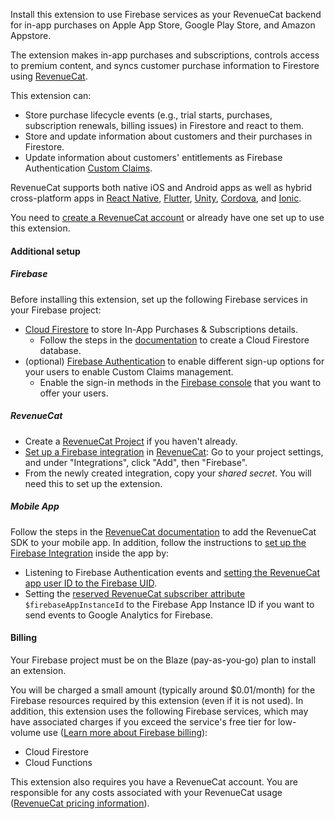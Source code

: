 Install this extension to use Firebase services as your RevenueCat backend for in-app purchases on Apple App Store, Google Play Store, and Amazon Appstore.

The extension makes in-app purchases and subscriptions, controls access to premium content, and syncs customer purchase information to Firestore using [RevenueCat](https://www.revenuecat.com/).

This extension can:
- Store purchase lifecycle events (e.g., trial starts, purchases, subscription renewals, billing issues) in Firestore and react to them.
- Store and update information about customers and their purchases in Firestore.
- Update information about customers' entitlements as Firebase Authentication [Custom Claims](https://firebase.google.com/docs/auth/admin/custom-claims).

RevenueCat supports both native iOS and Android apps as well as hybrid cross-platform apps in [React Native](https://docs.revenuecat.com/docs/reactnative), [Flutter](https://docs.revenuecat.com/docs/flutter), [Unity](https://docs.revenuecat.com/docs/unity), [Cordova](https://docs.revenuecat.com/docs/cordova), and [Ionic](https://docs.revenuecat.com/docs/ionic).

You need to [create a RevenueCat account](https://app.revenuecat.com/signup) or already have one set up to use this extension.

#### Additional setup

##### Firebase

Before installing this extension, set up the following Firebase services in your Firebase project:

- [Cloud Firestore](https://firebase.google.com/docs/firestore) to store In-App Purchases & Subscriptions details.
  - Follow the steps in the [documentation](https://firebase.google.com/docs/firestore/quickstart#create) to create a Cloud Firestore database.
- (optional) [Firebase Authentication](https://firebase.google.com/docs/auth) to enable different sign-up options for your users to enable Custom Claims management.
  - Enable the sign-in methods in the [Firebase console](https://console.firebase.google.com/project/_/authentication/providers) that you want to offer your users.

##### RevenueCat

- Create a [RevenueCat Project](https://docs.revenuecat.com/docs/projects) if you haven't already.
- [Set up a Firebase integration](https://docs.revenuecat.com/docs/firebase-integration) in [RevenueCat](https://app.revenuecat.com/): Go to your project settings, and under "Integrations", click "Add", then "Firebase".
- From the newly created integration, copy your *shared secret*. You will need this to set up the extension.

##### Mobile App

Follow the steps in the [RevenueCat documentation](https://docs.revenuecat.com/docs/getting-started) to add the RevenueCat SDK to your mobile app. In addition, follow the instructions to [set up the Firebase Integration](https://docs.revenuecat.com/docs/firebase-integration) inside the app by:

- Listening to Firebase Authentication events and [setting the RevenueCat app user ID to the Firebase UID](https://docs.revenuecat.com/docs/firebase-integration#2-set-firebase-user-identity-in-revenuecat).
- Setting the [reserved RevenueCat subscriber attribute](https://docs.revenuecat.com/docs/firebase-integration#set-firebaseappinstanceid-as-a-subscriber-attribute) `$firebaseAppInstanceId` to the Firebase App Instance ID if you want to send events to Google Analytics for Firebase.

#### Billing

Your Firebase project must be on the Blaze (pay-as-you-go) plan to install an extension.

You will be charged a small amount (typically around $0.01/month) for the Firebase resources required by this extension (even if it is not used). In addition, this extension uses the following Firebase services, which may have associated charges if you exceed the service's free tier for low-volume use ([Learn more about Firebase billing](https://firebase.google.com/pricing)):

- Cloud Firestore
- Cloud Functions

This extension also requires you have a RevenueCat account. You are responsible for any costs associated with your RevenueCat usage ([RevenueCat pricing information](https://www.revenuecat.com/pricing)).


